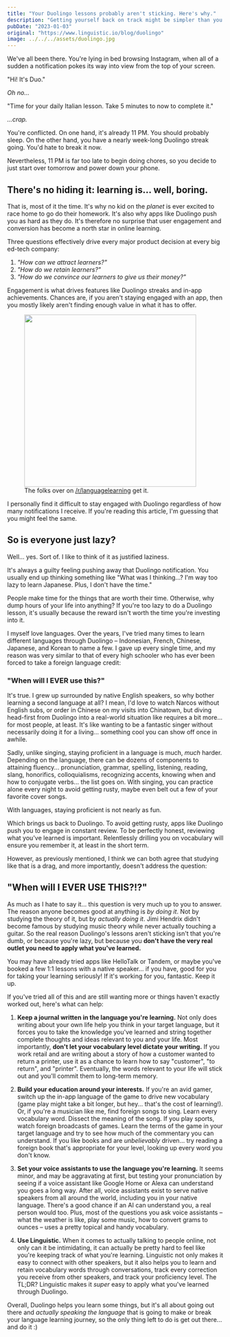 ```yaml
---
title: "Your Duolingo lessons probably aren't sticking. Here's why."
description: "Getting yourself back on track might be simpler than you think."
pubDate: "2023-01-03"
original: "https://www.linguistic.io/blog/duolingo"
image: ../../../assets/duolingo.jpg
---
```


We've all been there. You're lying in bed browsing Instagram, when all of a sudden a notification pokes its way into view from the top of your screen.

"Hi! It's Duo."

_Oh no..._

"Time for your daily Italian lesson. Take 5 minutes to now to complete it."

_...crap._

You're conflicted. On one hand, it's already 11 PM. You should probably sleep. On the other hand, you have a nearly week-long Duolingo streak going. You'd hate to break it now.

Nevertheless, 11 PM is far too late to begin doing chores, so you decide to just start over tomorrow and power down your phone.

## There's no hiding it: learning is... well, boring.

That is, most of it the time. It's why no kid on the _planet_ is ever excited to race home to go do their homework. It's also why apps like Duolingo push you as hard as they do. It's therefore no surprise that user engagement and conversion has become a north star in online learning.

Three questions effectively drive every major product decision at every big ed-tech company:

1. _"How can we attract learners?"_
2. _"How do we retain learners?"_
3. _"How do we convince our learners to give us their money?"_

Engagement is what drives features like Duolingo streaks and in-app achievements. Chances are, if you aren't staying engaged with an app, then you mostly likely aren't finding enough value in what it has to offer.

<figure>

<img width="400px" src="https://i.redd.it/ttn9lexnxf661.jpg">

<figcaption>The folks over on <a href="https://www.reddit.com/r/languagelearning/comments/khq0xn/im_forever_learning/" target="#blank">/r/languagelearning</a> get it.</figcaption>

</figure>

I personally find it difficult to stay engaged with Duolingo regardless of how many notifications I receive. If you're reading this article, I'm guessing that you might feel the same.

## So is everyone just lazy?

Well... yes. Sort of. I like to think of it as justified laziness.

It's always a guilty feeling pushing away that Duolingo notification. You usually end up thinking something like "What was I thinking...? I'm way too lazy to learn Japanese. Plus, I don't have the time."

People make time for the things that are worth their time. Otherwise, why dump hours of your life into anything? If you're too lazy to do a Duolingo lesson, it's usually because the reward isn't worth the time you're investing into it.

I myself love languages. Over the years, I've tried many times to learn different languages through Duolingo – Indonesian, French, Chinese, Japanese, and Korean to name a few. I gave up every single time, and my reason was very similar to that of every high schooler who has ever been forced to take a foreign language credit:

### "When will I EVER use this?"

It's true. I grew up surrounded by native English speakers, so why bother learning a second language at all? I mean, I'd love to watch Narcos without English subs, or order in Chinese on my visits into Chinatown, but diving head-first from Duolingo into a real-world situation like requires a bit more... for most people, at least. It's like wanting to be a fantastic singer without necessarily doing it for a living... something cool you can show off once in awhile.

Sadly, unlike singing, staying proficient in a language is much, _much_ harder. Depending on the language, there can be dozens of components to attaining fluency... pronunciation, grammar, spelling, listening, reading, slang, honorifics, colloquialisms, recognizing accents, knowing when and how to conjugate verbs... the list goes on. With singing, you can practice alone every night to avoid getting rusty, maybe even belt out a few of your favorite cover songs.

With languages, staying proficient is not nearly as fun.

Which brings us back to Duolingo. To avoid getting rusty, apps like Duolingo push you to engage in constant review. To be perfectly honest, reviewing what you've learned is important. Relentlessly drilling you on vocabulary will ensure you remember it, at least in the short term.

However, as previously mentioned, I think we can both agree that studying like that is a drag, and more importantly, doesn't address the question:

## "When will I EVER USE THIS?!?"

As much as I hate to say it... this question is very much up to you to answer. The reason anyone becomes good at anything is _by doing it_. Not by studying the theory of it, but by _actually doing it_. Jimi Hendrix didn't become famous by studying music theory while never actually touching a guitar. So the real reason Duolingo's lessons aren't sticking isn't that you're dumb, or because you're lazy, but because you **don't have the very real outlet you need to apply what you've learned.**

You may have already tried apps like HelloTalk or Tandem, or maybe you've booked a few 1:1 lessons with a native speaker... if you have, good for you for taking your learning seriously! If it's working for you, fantastic. Keep it up.

If you've tried all of this and are still wanting more or things haven't exactly worked out, here's what can help:

1. **Keep a journal written in the language you're learning.** Not only does writing about your own life help you think in your target language, but it forces you to take the knowledge you've learned and string together complete thoughts and ideas relevant to you and your life. Most importantly, **don't let your vocabulary level dictate your writing.** If you work retail and are writing about a story of how a customer wanted to return a printer, use it as a chance to learn how to say "customer", "to return", and "printer". Eventually, the words relevant to your life will stick out and you'll commit them to long-term memory.

2. **Build your education around your interests.** If you're an avid gamer, switch up the in-app language of the game to drive new vocabulary (game play might take a bit longer, but hey... that's the cost of learning!). Or, if you're a musician like me, find foreign songs to sing. Learn every vocabulary word. Dissect the meaning of the song. If you play sports, watch foreign broadcasts of games. Learn the terms of the game in your target language and try to see how much of the commentary you can understand. If you like books and are _unbelievably_ driven... try reading a foreign book that's appropriate for your level, looking up every word you don't know.

3. **Set your voice assistants to use the language you're learning.** It seems minor, and may be aggravating at first, but testing your pronunciation by seeing if a voice assistant like Google Home or Alexa can understand you goes a long way. After all, voice assistants exist to serve native speakers from all around the world, including you in your native language. There's a good chance if an AI can understand you, a real person would too. Plus, most of the questions you ask voice assistants – what the weather is like, play some music, how to convert grams to ounces – uses a pretty topical and handy vocabulary.

4. **Use Linguistic.** When it comes to actually talking to people online, not only can it be intimidating, it can actually be pretty hard to feel like you're keeping track of what you're learning. Linguistic not only makes it easy to connect with other speakers, but it also helps you to learn and retain vocabulary words through conversations, track every correction you receive from other speakers, and track your proficiency level. The TL;DR? Linguistic makes it _super_ easy to apply what you've learned through Duolingo.

Overall, Duolingo helps you learn some things, but it's all about going out there and _actually speaking the language_ that is going to make or break your language learning journey, so the only thing left to do is get out there... and do it :)
